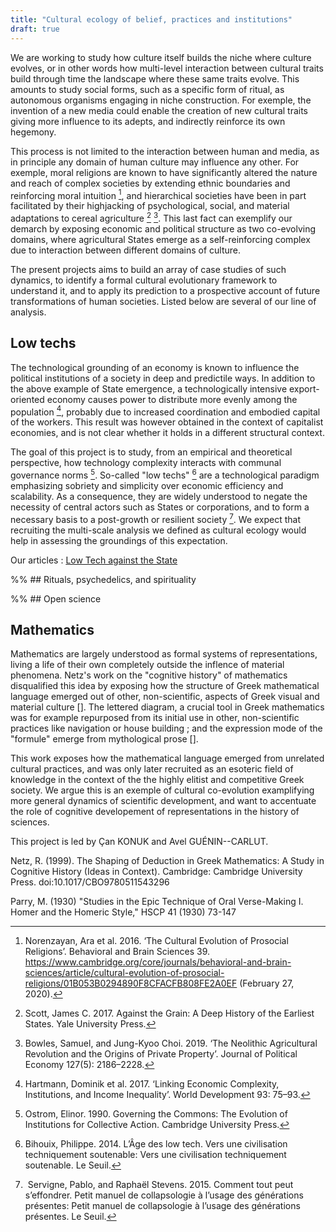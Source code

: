 ```yaml
---
title: "Cultural ecology of belief, practices and institutions"
draft: true
---
```


We are working to study how culture itself builds the niche where culture evolves, or in other words how multi-level interaction between cultural traits build through time the landscape where these same traits evolve. This amounts to study social forms, such as a specific form of ritual, as autonomous organisms engaging in niche construction. For exemple, the invention of a new media could enable the creation of new cultural traits giving more influence to its adepts, and indirectly reinforce its own hegemony.

This process is not limited to the interaction between human and media, as in principle any domain of human culture may influence any other. For exemple, moral religions are known to have significantly altered the nature and reach of complex societies by extending ethnic boundaries and reinforcing moral intuition [^1], and hierarchical societies have been in part facilitated by their highjacking of psychological, social, and material adaptations to cereal agriculture [^2] [^3]. This last fact can exemplify our demarch by exposing economic and political structure as two co-evolving domains, where agricultural States emerge as a self-reinforcing complex due to interaction between different domains of culture.

The present projects aims to build an array of case studies of such dynamics, to identify a formal cultural evolutionary framework to understand it, and to apply its prediction to a prospective account of future transformations of human societies. Listed below are several of our line of analysis.


## Low techs

The technological grounding of an economy is known to influence the political institutions of a society in deep and predictile ways. In addition to the above example of State emergence, a technologically intensive export-oriented economy causes power to distribute more evenly among the population [^4], probably due to increased coordination and embodied capital of the workers. This result was however obtained in the context of capitalist economies, and is not clear whether it holds in a different structural context.

The goal of this project is to study, from an empirical and theoretical perspective, how technology complexity interacts with communal governance norms [^5]. So-called "low techs" [^6] are a technological paradigm emphasizing sobriety and simplicity over economic efficiency and scalability. As a consequence, they are widely understood to negate the necessity of central actors such as States or corporations, and to form a necessary basis to a post-growth or resilient society [^7]. We expect that recruiting the multi-scale analysis we defined as cultural ecology would help in assessing the groundings of this expectation.

Our articles : [Low Tech against the State](/articles/low-tech-against-the-state/)


%% ## Rituals, psychedelics, and spirituality



%% ## Open science



## Mathematics

Mathematics are largely understood as formal systems of representations, living a life of their own completely outside the inflence of material phenomena. Netz's work on the "cognitive history" of mathematics disqualified this idea by exposing how the structure of Greek mathematical language emerged out of other, non-scientific, aspects of Greek visual and material culture []. The lettered diagram, a crucial tool in Greek mathematics was for example repurposed from its initial use in other, non-scientific practices like navigation or house building ; and the expression mode of the "formule" emerge from mythological prose [].

This work exposes how the mathematical language emerged from unrelated cultural practices, and was only later recruited as an esoteric field of knowledge in the context of the the highly elitist and competitive Greek society. We argue this is an exemple of cultural co-evolution examplifying more general dynamics of scientific development, and want to accentuate the role of cognitive developement of representations in the history of sciences.

This project is led by Çan KONUK and Avel GUÉNIN--CARLUT.



[^1]: Norenzayan, Ara et al. 2016. ‘The Cultural Evolution of Prosocial Religions’. Behavioral and Brain Sciences 39. https://www.cambridge.org/core/journals/behavioral-and-brain-sciences/article/cultural-evolution-of-prosocial-religions/01B053B0294890F8CFACFB808FE2A0EF (February 27, 2020).

[^2]: Scott, James C. 2017. Against the Grain: A Deep History of the Earliest States. Yale University Press.

[^3]: Bowles, Samuel, and Jung-Kyoo Choi. 2019. ‘The Neolithic Agricultural Revolution and the Origins of Private Property’. Journal of Political Economy 127(5): 2186–2228.

[^4]: Hartmann, Dominik et al. 2017. ‘Linking Economic Complexity, Institutions, and Income Inequality’. World Development 93: 75–93.

[^5]: Ostrom, Elinor. 1990. Governing the Commons: The Evolution of Institutions for Collective Action. Cambridge University Press.

[^6]: Bihouix, Philippe. 2014. L’Âge des low tech. Vers une civilisation techniquement soutenable: Vers une civilisation techniquement soutenable. Le Seuil.

[^7]: Servigne, Pablo, and Raphaël Stevens. 2015. Comment tout peut s’effondrer. Petit manuel de collapsologie à l’usage des générations présentes: Petit manuel de collapsologie à l’usage des générations présentes. Le Seuil.



Netz, R. (1999). The Shaping of Deduction in Greek Mathematics: A Study in Cognitive History (Ideas in Context). Cambridge: Cambridge University Press. doi:10.1017/CBO9780511543296

Parry, M. (1930) "Studies in the Epic Technique of Oral Verse-Making I. Homer and the Homeric Style," HSCP 41 (1930) 73-147
